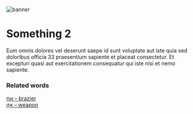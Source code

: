<html><body><img id="banner" src="/images/banner.png" alt="banner" /></body></html>

# **Something 2**

Eum omnis dolores vel deserunt saepe id sunt voluptate aut iste quia sed doloribus officia 33 praesentium sapiente et placeat consectetur. Et excepturi quasi aut exercitationem consequatur qui iste nisi et nemo sapiente. 

### Related words
[אַח – brazier](../words/brazier.md)<br>[אָזֵן – weapon](../words/weapon.md)<br>